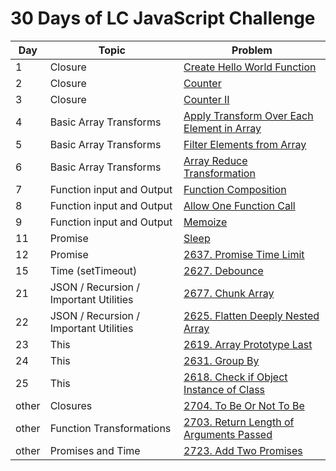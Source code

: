 # 30 Days of LC JavaScript Challenge

| Day | Topic | Problem |
| --- | --- | --- |
| 1 | Closure | [Create Hello World Function](https://leetcode.com/problems/create-hello-world-function/?utm_campaign=PostD1&utm_medium=Post&utm_source=Post&gio_link_id=QPDw0kJR) |
| 2 | Closure | [Counter](https://leetcode.com/problems/counter/description/?utm_campaign=PostD2&utm_medium=Post&utm_source=Post&gio_link_id=xogkVqBo) |
| 3 | Closure | [Counter II](https://leetcode.com/problems/counter-ii/?utm_campaign=PostD3&utm_medium=Post&utm_source=Post&gio_link_id=xRxVYOXo) |
| 4 | Basic Array Transforms | [Apply Transform Over Each Element in Array](https://leetcode.com/problems/apply-transform-over-each-element-in-array/description/?utm_campaign=PostD4&utm_medium=Post&utm_source=Post&gio_link_id=noqbNOv9) |
| 5 | Basic Array Transforms | [Filter Elements from Array](https://leetcode.com/problems/filter-elements-from-array/submissions/959698491/?utm_campaign=PostD5&utm_medium=Post&utm_source=Post&gio_link_id=a9a5VZr9) |
| 6 | Basic Array Transforms | [Array Reduce Transformation](https://leetcode.com/problems/array-reduce-transformation/description/?utm_campaign=PostD6&utm_medium=Post&utm_source=Post&gio_link_id=nPN45jD9) |
| 7 | Function input and Output | [Function Composition](https://leetcode.com/problems/function-composition/description/?utm_campaign=PostD7&utm_medium=Post&utm_source=Post&gio_link_id=4PY7wZM9) |
| 8 | Function input and Output | [Allow One Function Call](https://leetcode.com/problems/allow-one-function-call/description/?utm_campaign=PostD8&utm_medium=Post&utm_source=Post&gio_link_id=a9By01Oo) |
| 9 | Function input and Output | [Memoize](https://leetcode.com/problems/memoize/description/?utm_campaign=PostD9&utm_medium=Post&utm_source=Post&gio_link_id=nRbADVd9) |
| 11 | Promise | [Sleep](https://leetcode.com/problems/sleep/description/?utm_campaign=PostD11&utm_medium=Post&utm_source=Post&gio_link_id=5Rp2Wmzo) |
| 12 | Promise | [2637. Promise Time Limit](https://leetcode.com/problems/promise-time-limit/description/) |
| 15 | Time (setTimeout) | [2627. Debounce](./src/15/index.ts) |
| 21 | JSON / Recursion / Important Utilities | [2677. Chunk Array](./src/21/index.ts) |
| 22 | JSON / Recursion / Important Utilities | [2625. Flatten Deeply Nested Array](./src/22/index.ts) |
| 23 | This | [2619. Array Prototype Last](./src/23/index.ts) |
| 24 | This | [2631. Group By](./src/24/index.ts) |
| 25 | This | [2618. Check if Object Instance of Class](./src/25/index.ts) |
| other | Closures | [2704. To Be Or Not To Be](./src/Other/2704/index.ts) |
| other | Function Transformations | [2703. Return Length of Arguments Passed](./src/Other/2703/index.ts) |
| other | Promises and Time | [2723. Add Two Promises](./src/Other/2723/index.ts) |